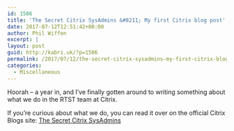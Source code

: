 ```yaml
---
id: 1506
title: 'The Secret Citrix SysAdmins &#8211; My first Citrix blog post'
date: 2017-07-12T12:51:42+00:00
author: Phil Wiffen
excerpt: |
layout: post
guid: http://kabri.uk/?p=1506
permalink: /2017/07/12/the-secret-citrix-sysadmins-my-first-citrix-blog-post/
categories:
  - Miscellaneous
---
```

Hoorah &#8211; a year in, and I&#8217;ve finally gotten around to writing something about what we do in the RTST team at Citrix.

If you&#8217;re curious about what we do, you can read it over on the official Citrix Blogs site: [The Secret Citrix SysAdmins](https://www.citrix.com/blogs/2017/07/10/the-secret-citrix-sysadmins/)